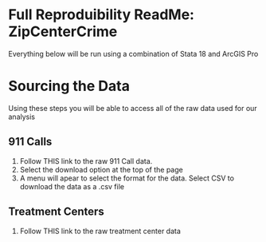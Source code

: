 # Full Reproduibility ReadMe: ZipCenterCrime
Everything below will be run using a combination of Stata 18 and ArcGIS Pro

# Sourcing the Data 
Using these steps you will be able to access all of the raw data used for our analysis 
## 911 Calls
1. Follow THIS link to the raw 911 Call data.
2. Select the download option at the top of the page
3. A menu will apear to select the format for the data. Select CSV to download the data as a .csv file
## Treatment Centers
1. Follow THIS link to the raw treatment center data

